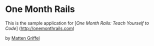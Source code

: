 # One Month Rails

This is the sample application for [*One Month Rails: Teach Yourself to Code*]
(http://onemonthrails.com)

by [Matten Griffel](http://mattangriffel.com)